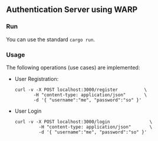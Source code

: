 ## Authentication Server using WARP

### Run

You can use the standard `cargo run`.

### Usage

The following operations (use cases) are implemented:

-   User Registration:
    ```shell script
    curl -v -X POST localhost:3000/register          \
           -H "content-type: application/json"       \
           -d '{ "username":"me", "password":"so" }'
    ```
-   User Login
    ```shell script
    curl -v -X POST localhost:3000/login               \
             -H "content-type: application/json"       \
             -d '{ "username":"me", "password":"so" }'
    ```
